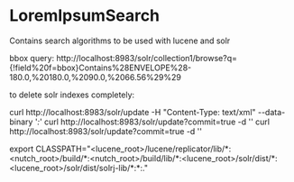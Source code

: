# LoremIpsumSearch
Contains search algorithms to be used with lucene and solr


bbox query: http://localhost:8983/solr/collection1/browse?q={!field%20f=bbox}Contains%28ENVELOPE%28-180.0,%20180.0,%2090.0,%2066.56%29%29


to delete solr indexes completely:

curl  http://localhost:8983/solr/update -H "Content-Type: text/xml" --data-binary '<delete><query>*:*</query></delete>'
curl  http://localhost:8983/solr/update?commit=true -d  '<commit />'
curl http://localhost:8983/solr/update?commit=true -d  '<optimize />'


export CLASSPATH="\<lucene\_root\>/lucene/replicator/lib/\*:\<nutch\_root\>/build/\*:\<nutch\_root\>/build/lib/\*:\<lucene\_root\>/solr/dist/\*:\<lucene\_root\>/solr/dist/solrj-lib/\*:\*:."
